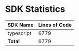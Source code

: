 # SDK Statistics

| SDK Name | Lines of Code |
| -------- | ------------- |
| typescript | 6779 |
| **Total** | 6779 |
